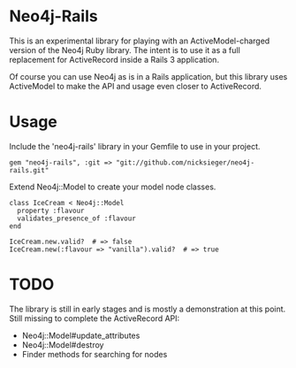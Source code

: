 # Neo4j-Rails

This is an experimental library for playing with an
ActiveModel-charged version of the Neo4j Ruby library. The intent is
to use it as a full replacement for ActiveRecord inside a Rails 3
application.

Of course you can use Neo4j as is in a Rails application, but this
library uses ActiveModel to make the API and usage even closer to
ActiveRecord.

# Usage

Include the 'neo4j-rails' library in your Gemfile to use in your
project.

    gem "neo4j-rails", :git => "git://github.com/nicksieger/neo4j-rails.git"

Extend Neo4j::Model to create your model node classes.

    class IceCream < Neo4j::Model
      property :flavour
      validates_presence_of :flavour
    end

    IceCream.new.valid?  # => false
    IceCream.new(:flavour => "vanilla").valid?  # => true

# TODO

The library is still in early stages and is mostly a demonstration at
this point. Still missing to complete the ActiveRecord API:

* Neo4j::Model#update_attributes
* Neo4j::Model#destroy
* Finder methods for searching for nodes
